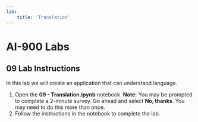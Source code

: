 ```yaml
---
lab:
    title: 'Translation'
---
```


# AI-900 Labs
## 09 Lab Instructions
In this lab we will create an application that can understand language. 

1.  Open the **09 - Translation.ipynb** notebook. 
    **Note:** You may be prompted to complete a 2-minute survey. Go ahead and select **No, thanks**. You may need to do this more than once.
2.  Follow the instructions in the notebook to complete the lab.